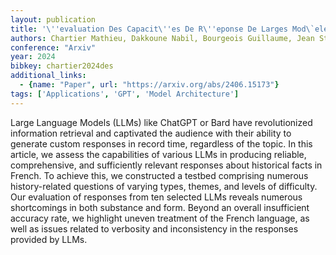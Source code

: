 ```yaml
---
layout: publication
title: '\''evaluation Des Capacit\''es De R\''eponse De Larges Mod\`eles De Langage (LLM) Pour Des Questions D''historiens'
authors: Chartier Mathieu, Dakkoune Nabil, Bourgeois Guillaume, Jean Stéphane
conference: "Arxiv"
year: 2024
bibkey: chartier2024des
additional_links:
  - {name: "Paper", url: "https://arxiv.org/abs/2406.15173"}
tags: ['Applications', 'GPT', 'Model Architecture']
---
```

Large Language Models (LLMs) like ChatGPT or Bard have revolutionized information retrieval and captivated the audience with their ability to generate custom responses in record time, regardless of the topic. In this article, we assess the capabilities of various LLMs in producing reliable, comprehensive, and sufficiently relevant responses about historical facts in French. To achieve this, we constructed a testbed comprising numerous history-related questions of varying types, themes, and levels of difficulty. Our evaluation of responses from ten selected LLMs reveals numerous shortcomings in both substance and form. Beyond an overall insufficient accuracy rate, we highlight uneven treatment of the French language, as well as issues related to verbosity and inconsistency in the responses provided by LLMs.
